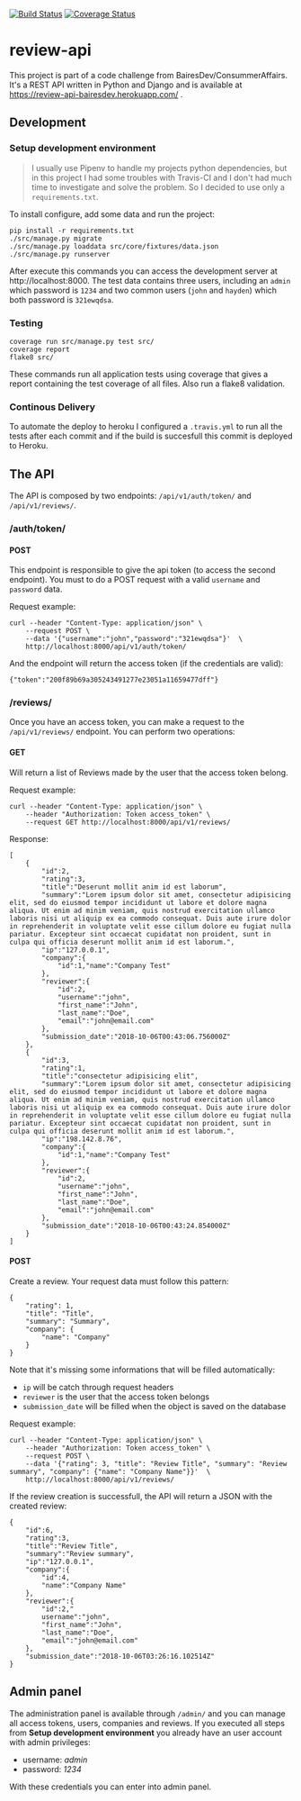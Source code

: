 [![Build Status](https://travis-ci.org/msfernandes/review-api.svg?branch=master)](https://travis-ci.org/msfernandes/review-api)
[![Coverage Status](https://coveralls.io/repos/github/msfernandes/review-api/badge.svg?branch=master)](https://coveralls.io/github/msfernandes/review-api?branch=master)


# review-api

This project is part of a code challenge from BairesDev/ConsummerAffairs.
It's a REST API written in Python and Django and is available at https://review-api-bairesdev.herokuapp.com/ .

## Development

### Setup development environment

> I usually use Pipenv to handle my projects python dependencies, but in this project I had
some troubles with Travis-CI and I don't had much time to investigate and solve the problem.
So I decided to use only a `requirements.txt`.

To install configure, add some data and run the project:

```
pip install -r requirements.txt
./src/manage.py migrate
./src/manage.py loaddata src/core/fixtures/data.json
./src/manage.py runserver
```
After execute this commands you can access the development server at http://localhost:8000.
The test data contains three users, including an `admin` which password is `1234` and two common users (`john` and `hayden`) which both password is `321ewqdsa`.

### Testing

```
coverage run src/manage.py test src/
coverage report
flake8 src/
```

These commands run all application tests using coverage that gives a report containing the test coverage of all files. Also run a flake8 validation.

### Continous Delivery

To automate the deploy to heroku I configured a `.travis.yml` to run all the tests after each commit and if the build is succesfull this commit is deployed to Heroku.

## The API

The API is composed by two endpoints: `/api/v1/auth/token/` and `/api/v1/reviews/`.

### /auth/token/

#### POST

This endpoint is responsible to give the api token (to access the second endpoint). You must to do a POST request with a valid `username` and `password` data.

Request example:
```
curl --header "Content-Type: application/json" \
    --request POST \
    --data '{"username":"john","password":"321ewqdsa"}'  \
    http://localhost:8000/api/v1/auth/token/
```

And the endpoint will return the access token (if the credentials are valid):

```
{"token":"200f89b69a305243491277e23051a11659477dff"}
```

### /reviews/

Once you have an access token, you can make a request to the `/api/v1/reviews/` endpoint. You can perform two operations:

#### GET

Will return a list of Reviews made by the user that the access token belong.

Request example:
```
curl --header "Content-Type: application/json" \
    --header "Authorization: Token access_token" \
    --request GET http://localhost:8000/api/v1/reviews/
```

Response:
```
[
    {
        "id":2,
        "rating":3,
        "title":"Deserunt mollit anim id est laborum",
        "summary":"Lorem ipsum dolor sit amet, consectetur adipisicing elit, sed do eiusmod tempor incididunt ut labore et dolore magna aliqua. Ut enim ad minim veniam, quis nostrud exercitation ullamco laboris nisi ut aliquip ex ea commodo consequat. Duis aute irure dolor in reprehenderit in voluptate velit esse cillum dolore eu fugiat nulla pariatur. Excepteur sint occaecat cupidatat non proident, sunt in culpa qui officia deserunt mollit anim id est laborum.",
        "ip":"127.0.0.1",
        "company":{
            "id":1,"name":"Company Test"
        },
        "reviewer":{
            "id":2,
            "username":"john",
            "first_name":"John",
            "last_name":"Doe",
            "email":"john@email.com"
        },
        "submission_date":"2018-10-06T00:43:06.756000Z"
    },
    {
        "id":3,
        "rating":1,
        "title":"consectetur adipisicing elit",
        "summary":"Lorem ipsum dolor sit amet, consectetur adipisicing elit, sed do eiusmod tempor incididunt ut labore et dolore magna aliqua. Ut enim ad minim veniam, quis nostrud exercitation ullamco laboris nisi ut aliquip ex ea commodo consequat. Duis aute irure dolor in reprehenderit in voluptate velit esse cillum dolore eu fugiat nulla pariatur. Excepteur sint occaecat cupidatat non proident, sunt in culpa qui officia deserunt mollit anim id est laborum.",
        "ip":"198.142.8.76",
        "company":{
            "id":1,"name":"Company Test"
        },
        "reviewer":{
            "id":2,
            "username":"john",
            "first_name":"John",
            "last_name":"Doe",
            "email":"john@email.com"
        },
        "submission_date":"2018-10-06T00:43:24.854000Z"
    }
]
```

#### POST

Create a review. Your request data must follow this pattern:

```
{
    "rating": 1,
    "title": "Title",
    "summary": "Summary",
    "company": {
        "name": "Company"
    }
}
```

Note that it's missing some informations that will be filled automatically:
* `ip` will be catch through request headers
* `reviewer` is the user that the access token belongs
* `submission_date` will be filled when the object is saved on the database

Request example:
```
curl --header "Content-Type: application/json" \
    --header "Authorization: Token access_token" \
    --request POST \
    --data '{"rating": 3, "title": "Review Title", "summary": "Review summary", "company": {"name": "Company Name"}}'  \
    http://localhost:8000/api/v1/reviews/
```

If the review creation is successfull, the API will return a JSON with the created review:
```
{
    "id":6,
    "rating":3,
    "title":"Review Title",
    "summary":"Review summary",
    "ip":"127.0.0.1",
    "company":{
        "id":4,
        "name":"Company Name"
    },
    "reviewer":{
        "id":2,"
        username":"john",
        "first_name":"John",
        "last_name":"Doe",
        "email":"john@email.com"
    },
    "submission_date":"2018-10-06T03:26:16.102514Z"
}
```

## Admin panel

The administration panel is available through `/admin/` and you can manage all access tokens, users, companies and reviews. If you executed all steps from **Setup development environment** you already have an user account with admin privileges:

* username: *admin*
* password: *1234*

With these credentials you can enter into admin panel.
